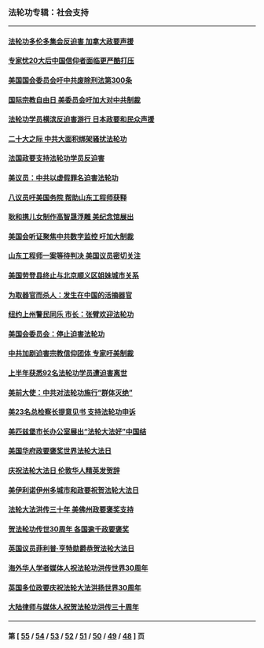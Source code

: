 ### 法轮功专辑：社会支持
---
#### [法轮功多伦多集会反迫害 加拿大政要声援](../../pages/nf4386/n13881303.md?02020430) 
#### [专家忧20大后中国信仰者面临更严酷打压](../../pages/nf4386/n13874993.md?02020430) 
#### [美国国会委员会吁中共废除刑法第300条](../../pages/nf4386/n13868121.md?02020430) 
#### [国际宗教自由日 美委员会吁加大对中共制裁](../../pages/nf4386/n13855021.md?02020430) 
#### [法轮功学员横滨反迫害游行 日本政要和民众声援](../../pages/nf4386/n13847132.md?02020430) 
#### [二十大之际 中共大面积绑架骚扰法轮功](../../pages/nf4386/n13846381.md?02020430) 
#### [法国政要支持法轮功学员反迫害](../../pages/nf4386/n13841970.md?02020430) 
#### [美议员：中共以虚假罪名迫害法轮功](../../pages/nf4386/n13841083.md?02020430) 
#### [八议员吁美国务院 帮助山东工程师获释](../../pages/nf4386/n13836379.md?02020430) 
#### [耿和携儿女制作高智晟浮雕 美纪念馆展出](../../pages/nf4386/n13829624.md?02020430) 
#### [美国会听证聚焦中共数字监控 吁加大制裁](../../pages/nf4386/n13825083.md?02020430) 
#### [山东工程师一案等待判决 美国议员密切关注](../../pages/nf4386/n13815065.md?02020430) 
#### [美国劳登县终止与北京顺义区姐妹城市关系](../../pages/nf4386/n13811030.md?02020430) 
#### [为取器官而杀人：发生在中国的活摘器官](../../pages/nf4386/n13794731.md?02020430) 
#### [纽约上州警民同乐 市长：张臂欢迎法轮功](../../pages/nf4386/n13794375.md?02020430) 
#### [美国会委员会：停止迫害法轮功](../../pages/nf4386/n13788164.md?02020430) 
#### [中共加剧迫害宗教信仰团体 专家吁美制裁](../../pages/nf4386/n13780252.md?02020430) 
#### [上半年获悉92名法轮功学员遭迫害离世](../../pages/nf4386/n13772701.md?02020430) 
#### [美前大使：中共对法轮功施行“群体灭绝”](../../pages/nf4386/n13771705.md?02020430) 
#### [美23名总检察长提意见书 支持法轮功申诉](../../pages/nf4386/n13766596.md?02020430) 
#### [美匹兹堡市长办公室展出“法轮大法好”中国结](../../pages/nf4386/n13749721.md?02020430) 
#### [美国华府政要褒奖世界法轮大法日](../../pages/nf4386/n13743770.md?02020430) 
#### [庆祝法轮大法日 伦敦华人精英发贺辞](../../pages/nf4386/n13741593.md?02020430) 
#### [美伊利诺伊州多城市和政要祝贺法轮大法日](../../pages/nf4386/n13737149.md?02020430) 
#### [法轮大法洪传三十年 美佛州政要褒奖支持](../../pages/nf4386/n13737103.md?02020430) 
#### [贺法轮功传世30周年 各国逾千政要褒奖](../../pages/nf4386/n13735828.md?02020430) 
#### [英国议员菲利普‧亨特勋爵恭贺法轮大法日](../../pages/nf4386/n13736187.md?02020430) 
#### [海外华人学者媒体人祝法轮功洪传世界30周年](../../pages/nf4386/n13735835.md?02020430) 
#### [英国多位政要庆祝法轮大法洪扬世界30周年](../../pages/nf4386/n13734739.md?02020430) 
#### [大陆律师与媒体人祝贺法轮功洪传三十周年](../../pages/nf4386/n13735062.md?02020430) 

---
#### 第 [ [55](./55.md?02020430) / [54](./54.md?02020430) / [53](./53.md?02020430) / [52](./52.md?02020430) / [51](./51.md?02020430) / [50](./50.md?02020430) / [49](./49.md?02020430) / [48](./48.md?02020430) ] 页
